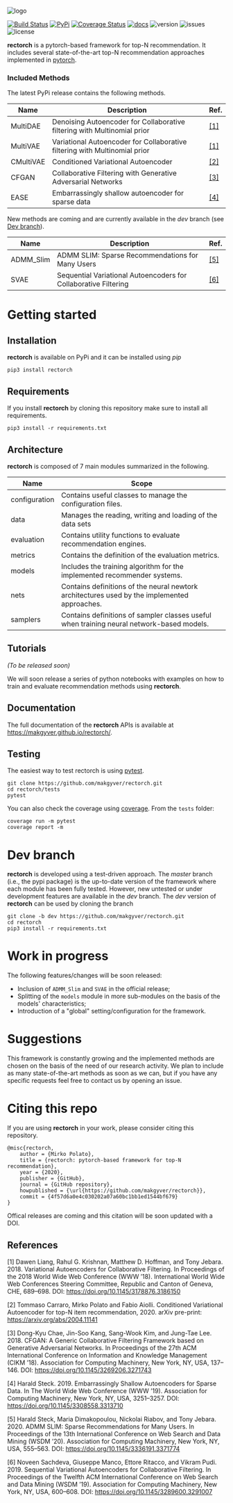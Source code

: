 [logo]: https://raw.githubusercontent.com/makgyver/rectorch/master/docsrc/img/logo_150w.svg
![logo]

[travis-img]: https://travis-ci.org/makgyver/rectorch.svg?branch=master
[travis-url]: https://travis-ci.org/makgyver/rectorch
[language]: https://img.shields.io/github/languages/top/makgyver/rectorch
[issues]: https://img.shields.io/github/issues/makgyver/rectorch
[license]: https://img.shields.io/github/license/makgyver/rectorch
[version]: https://img.shields.io/badge/python-3.6|3.7|3.8-blue
[pypi-image]: https://img.shields.io/pypi/v/rectorch.svg
[pypi]: https://pypi.python.org/pypi/rectorch
[pytorch]: https://pytorch.org/

[![Build Status][travis-img]][travis-url]
[![PyPi][pypi-image]][pypi]
[![Coverage Status](https://coveralls.io/repos/github/makgyver/rectorch/badge.svg?branch=master)](https://coveralls.io/github/makgyver/rectorch?branch=master)
[![docs](https://img.shields.io/badge/docs-github.io-blue)](https://makgyver.github.io/rectorch/)
![version] ![issues] ![license]

**rectorch** is a pytorch-based framework for top-N recommendation.
It includes several state-of-the-art top-N recommendation approaches implemented in [pytorch](https://pytorch.org/).

### Included Methods

The latest PyPi release contains the following methods.

| Name      | Description                                                                | Ref.      |
|-----------|----------------------------------------------------------------------------|-----------|
| MultiDAE  | Denoising Autoencoder for Collaborative filtering with Multinomial prior   | [[1]](#1) |
| MultiVAE  | Variational Autoencoder for Collaborative filtering with Multinomial prior | [[1]](#1) |
| CMultiVAE | Conditioned Variational Autoencoder                                        | [[2]](#2) |
| CFGAN     | Collaborative Filtering with Generative Adversarial Networks               | [[3]](#3) |
| EASE      | Embarrassingly shallow autoencoder for sparse data                         | [[4]](#4) |

New methods are coming and are currently available in the *dev* branch (see [Dev branch](#dev-branch)).

| Name      | Description                                                     | Ref.      |
|-----------|-----------------------------------------------------------------|-----------|
| ADMM_Slim | ADMM SLIM: Sparse Recommendations for Many Users                | [[5]](#5) |
| SVAE      | Sequential Variational Autoencoders for Collaborative Filtering | [[6]](#6) |


# Getting started
## Installation

**rectorch** is available on PyPi and it can be installed using *pip*

```
pip3 install rectorch
```

## Requirements

If you install **rectorch** by cloning this repository make sure to install all requirements.
```
pip3 install -r requirements.txt
```

## Architecture
**rectorch** is composed of 7 main modules summarized in the following.

| Name          | Scope                                                                                        |
|---------------|----------------------------------------------------------------------------------------------|
| configuration | Contains useful classes to manage the configuration files.                                   |
| data          | Manages the reading, writing and loading of the data sets                                    |
| evaluation    | Contains utility functions to evaluate recommendation engines.                               |
| metrics       | Contains the definition of the evaluation metrics.                                           |
| models        | Includes the training algorithm for the implemented recommender systems.                     |
| nets          | Contains definitions of the neural newtork architectures used by the implemented approaches. |
| samplers      | Contains definitions of sampler classes useful when training neural network-based models.    |

## Tutorials

*(To be released soon)* 

We will soon release a series of python notebooks with examples on how to train and evaluate
recommendation methods using **rectorch**.

## Documentation
The full documentation of the **rectorch** APIs is available at https://makgyver.github.io/rectorch/.

## Testing
The easiest way to test rectorch is using [pytest](https://docs.pytest.org/en/latest/).

```
git clone https://github.com/makgyver/rectorch.git
cd rectorch/tests
pytest
```

You can also check the coverage using [coverage](https://pypi.org/project/coverage/).
From the `tests` folder:
```
coverage run -m pytest  
coverage report -m
```

# Dev branch

**rectorch** is developed using a test-driven approach. The *master* branch (i.e., the pypi package) is the up-to-date
version of the framework where each module has been fully tested. However, new untested
or under development features are available in the *dev* branch. The *dev* version of **rectorch**
can be used by cloning the branch


```
git clone -b dev https://github.com/makgyver/rectorch.git
cd rectorch
pip3 install -r requirements.txt
```

# Work in progress

The following features/changes will be soon released:
* Inclusion of `ADMM_Slim` and `SVAE` in the official release;
* Splitting of the `models` module in more sub-modules on the basis of the models' characteristics;
* Introduction of a "global" setting/configuration for the framework.

# Suggestions

This framework is constantly growing and the implemented methods are chosen on the basis of the need
of our research activity. We plan to include as many state-of-the-art methods as soon as we can, but
if you have any specific requests feel free to contact us by opening an issue.

# Citing this repo

If you are using **rectorch** in your work, please consider citing this repository.

```
@misc{rectorch,
    author = {Mirko Polato},
    title = {rectorch: pytorch-based framework for top-N recommendation},
    year = {2020},
    publisher = {GitHub},
    journal = {GitHub repository},
    howpublished = {\url{https://github.com/makgyver/rectorch}},
    commit = {4f57d6a0e4c030202a07a60bc1bb1ed1544bf679}
}
```

Offical releases are coming and this citation will be soon updated with a DOI.

## References
<a id="1">[1]</a>
Dawen Liang, Rahul G. Krishnan, Matthew D. Hoffman, and Tony Jebara. 2018.
   Variational Autoencoders for Collaborative Filtering. In Proceedings of the 2018
   World Wide Web Conference (WWW ’18). International World Wide Web Conferences Steering
   Committee, Republic and Canton of Geneva, CHE, 689–698.
   DOI: https://doi.org/10.1145/3178876.3186150

<a id="2">[2]</a>
Tommaso Carraro, Mirko Polato and Fabio Aiolli. Conditioned Variational
   Autoencoder for top-N item recommendation, 2020. arXiv pre-print:
   https://arxiv.org/abs/2004.11141

<a id="3">[3]</a>
Dong-Kyu Chae, Jin-Soo Kang, Sang-Wook Kim, and Jung-Tae Lee. 2018.
   CFGAN: A Generic Collaborative Filtering Framework based on Generative Adversarial Networks.
   In Proceedings of the 27th ACM International Conference on Information and Knowledge
   Management (CIKM ’18). Association for Computing Machinery, New York, NY, USA, 137–146.
   DOI: https://doi.org/10.1145/3269206.3271743

<a id="4">[4]</a>
Harald Steck. 2019. Embarrassingly Shallow Autoencoders for Sparse Data.
   In The World Wide Web Conference (WWW ’19). Association for Computing Machinery,
   New York, NY, USA, 3251–3257. DOI: https://doi.org/10.1145/3308558.3313710

<a id="5">[5]</a>
Harald Steck, Maria Dimakopoulou, Nickolai Riabov, and Tony Jebara. 2020.
   ADMM SLIM: Sparse Recommendations for Many Users. In Proceedings of the 13th International
   Conference on Web Search and Data Mining (WSDM ’20). Association for Computing Machinery,
   New York, NY, USA, 555–563. DOI: https://doi.org/10.1145/3336191.3371774

<a id="6">[6]</a>
Noveen Sachdeva, Giuseppe Manco, Ettore Ritacco, and Vikram Pudi. 2019.
   Sequential Variational Autoencoders for Collaborative Filtering. In Proceedings of the Twelfth
   ACM International Conference on Web Search and Data Mining (WSDM ’19). Association for Computing
   Machinery, New York, NY, USA, 600–608. DOI: https://doi.org/10.1145/3289600.3291007
